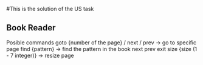 #This is the solution of the US task 
## Book Reader
Posible commands
						goto {number of the page} / next / prev		->  	go to specific page
						find {pattern}														->		find the pattern in the book
										next
										prev
										exit
						size {size (1 - 7 integer)}									->		resize page
